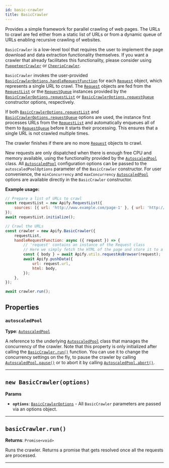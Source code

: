 ```yaml
---
id: basic-crawler
title: BasicCrawler
---
```


<a name="basiccrawler"></a>

Provides a simple framework for parallel crawling of web pages. The URLs to crawl are fed either from a static list of URLs or from a dynamic queue of
URLs enabling recursive crawling of websites.

`BasicCrawler` is a low-level tool that requires the user to implement the page download and data extraction functionality themselves. If you want a
crawler that already facilitates this functionality, please consider using [`PuppeteerCrawler`](/docs/api/puppeteer-crawler) or
[`CheerioCrawler`](/docs/api/cheerio-crawler).

`BasicCrawler` invokes the user-provided [`BasicCrawlerOptions.handleRequestFunction`](/docs/typedefs/basic-crawler-options#handlerequestfunction) for
each [`Request`](/docs/api/request) object, which represents a single URL to crawl. The [`Request`](/docs/api/request) objects are fed from the
[`RequestList`](/docs/api/request-list) or the [`RequestQueue`](/docs/api/request-queue) instances provided by the
[`BasicCrawlerOptions.requestList`](/docs/typedefs/basic-crawler-options#requestlist) or
[`BasicCrawlerOptions.requestQueue`](/docs/typedefs/basic-crawler-options#requestqueue) constructor options, respectively.

If both [`BasicCrawlerOptions.requestList`](/docs/typedefs/basic-crawler-options#requestlist) and
[`BasicCrawlerOptions.requestQueue`](/docs/typedefs/basic-crawler-options#requestqueue) options are used, the instance first processes URLs from the
[`RequestList`](/docs/api/request-list) and automatically enqueues all of them to [`RequestQueue`](/docs/api/request-queue) before it starts their
processing. This ensures that a single URL is not crawled multiple times.

The crawler finishes if there are no more [`Request`](/docs/api/request) objects to crawl.

New requests are only dispatched when there is enough free CPU and memory available, using the functionality provided by the
[`AutoscaledPool`](/docs/api/autoscaled-pool) class. All [`AutoscaledPool`](/docs/api/autoscaled-pool) configuration options can be passed to the
`autoscaledPoolOptions` parameter of the `BasicCrawler` constructor. For user convenience, the `minConcurrency` and `maxConcurrency`
[`AutoscaledPool`](/docs/api/autoscaled-pool) options are available directly in the `BasicCrawler` constructor.

**Example usage:**

```javascript
// Prepare a list of URLs to crawl
const requestList = new Apify.RequestList({
    sources: [{ url: 'http://www.example.com/page-1' }, { url: 'http://www.example.com/page-2' }],
});
await requestList.initialize();

// Crawl the URLs
const crawler = new Apify.BasicCrawler({
    requestList,
    handleRequestFunction: async ({ request }) => {
        // 'request' contains an instance of the Request class
        // Here we simply fetch the HTML of the page and store it to a dataset
        const { body } = await Apify.utils.requestAsBrowser(request);
        await Apify.pushData({
            url: request.url,
            html: body,
        });
    },
});

await crawler.run();
```

## Properties

### `autoscaledPool`

**Type**: [`AutoscaledPool`](/docs/api/autoscaled-pool)

A reference to the underlying [`AutoscaledPool`](/docs/api/autoscaled-pool) class that manages the concurrency of the crawler. Note that this property
is only initialized after calling the [`BasicCrawler.run()`](/docs/api/basic-crawler#run) function. You can use it to change the concurrency settings
on the fly, to pause the crawler by calling [`AutoscaledPool.pause()`](/docs/api/autoscaled-pool#pause) or to abort it by calling
[`AutoscaledPool.abort()`](/docs/api/autoscaled-pool#abort).

---

<a name="basiccrawler"></a>

## `new BasicCrawler(options)`

**Params**

-   **`options`**: [`BasicCrawlerOptions`](/docs/typedefs/basic-crawler-options) - All `BasicCrawler` parameters are passed via an options object.

---

<a name="run"></a>

## `basicCrawler.run()`

**Returns**: `Promise<void>`

Runs the crawler. Returns a promise that gets resolved once all the requests are processed.

---
